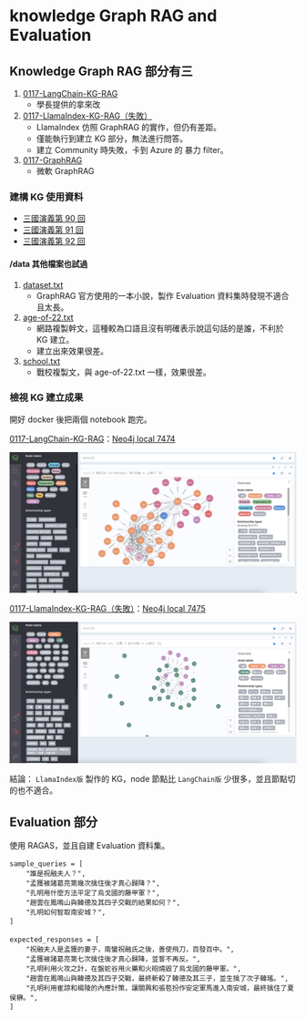 # knowledge Graph RAG and Evaluation

## Knowledge Graph RAG 部分有三

1. [0117-LangChain-KG-RAG](0117-LangChain-KG-RAG.ipynb)
    - 學長提供的拿來改
2. [0117-LlamaIndex-KG-RAG（失敗）](0117-LlamaIndex-KG-RAG.ipynb)
    - LlamaIndex 仿照 GraphRAG 的實作，但仍有差距。
    - 僅能執行到建立 KG 部分，無法進行問答。
    - 建立 Community 時失敗，卡到 Azure 的 暴力 filter。
3. [0117-GraphRAG](./GraphRAG/0117-GraphRAG.ipynb)
    - 微軟 GraphRAG

### 建構 KG 使用資料

- [三國演義第 90 回](./data/90-Romance-of-the-Three-Kingdoms.txt)
- [三國演義第 91 回](./data/91-Romance-of-the-Three-Kingdoms.txt)
- [三國演義第 92 回](./data/92-Romance-of-the-Three-Kingdoms.txt)

#### /data 其他檔案也試過

1. [dataset.txt](./data/dataset.txt)
    - GraphRAG 官方使用的一本小說，製作 Evaluation 資料集時發現不適合且太長。
2. [age-of-22.txt](./data/age-of-22.txt)
    - 網路複製幹文，這種較為口語且沒有明確表示說這句話的是誰，不利於 KG 建立。
    - 建立出來效果很差。
3. [school.txt](./data/school.txt)
    - 戰校複製文，與 age-of-22.txt 一樣，效果很差。

### 檢視 KG 建立成果

開好 docker 後把兩個 notebook 跑完。

[0117-LangChain-KG-RAG](0117-LangChain-KG-RAG.ipynb)：[Neo4j local 7474](http://localhost:7474/browser/)

![img](./static/0117-neo4j-7474-KG.png)

[0117-LlamaIndex-KG-RAG（失敗）](0117-LlamaIndex-KG-RAG.ipynb)：[Neo4j local 7475](http://localhost:7475/browser/)

![img](./static/0117-neo4j-7475-KG.png)

結論： `LlamaIndex版` 製作的 KG，node 節點比 `LangChain版` 少很多，並且節點切的也不適合。

## Evaluation 部分

使用 RAGAS，並且自建 Evaluation 資料集。

```plaintext
sample_queries = [
    "誰是祝融夫人？",
    "孟獲被諸葛亮第幾次擒住後才真心歸降？",
    "孔明用什麼方法平定了烏戈國的藤甲軍？",
    "趙雲在鳳鳴山與韓德及其四子交戰的結果如何？",
    "孔明如何智取南安城？",
]

expected_responses = [
    "祝融夫人是孟獲的妻子，南蠻祝融氏之後，善使飛刀，百發百中。",
    "孟獲被諸葛亮第七次擒住後才真心歸降，並誓不再反。",
    "孔明利用火攻之計，在盤蛇谷用火藥和火砲燒毀了烏戈國的藤甲軍。",
    "趙雲在鳳鳴山與韓德及其四子交戰，最終斬殺了韓德及其三子，並生擒了次子韓瑤。",
    "孔明利用崔諒和楊陵的內應計策，讓關興和張苞扮作安定軍馬進入南安城，最終擒住了夏侯楙。",
]
```